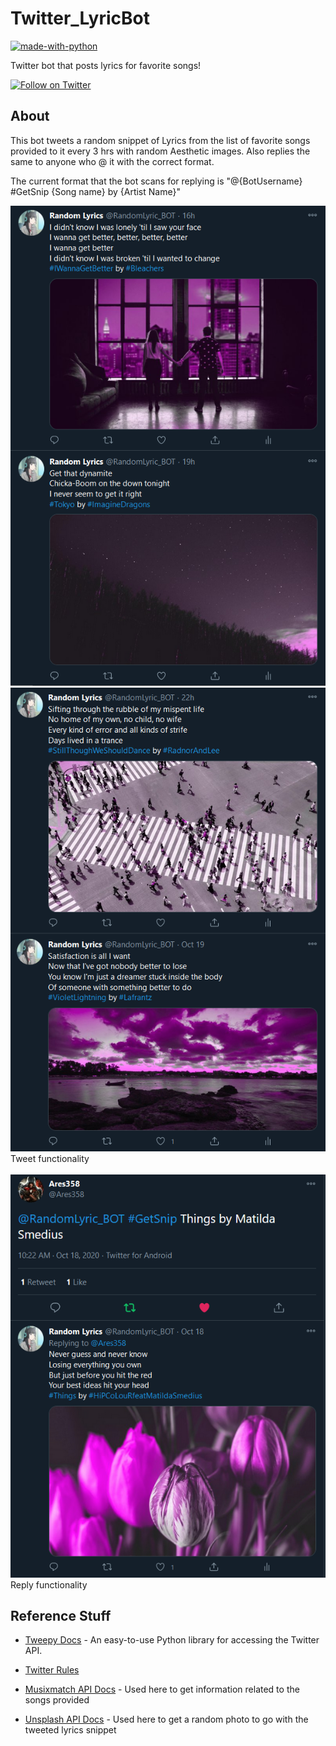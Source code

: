 # Twitter_LyricBot
[![made-with-python](https://img.shields.io/badge/Made%20with-Python-1f425f.svg)](https://www.python.org/)

Twitter bot that posts lyrics for favorite songs!

[![Follow on Twitter](https://img.shields.io/twitter/follow/LGBTQotd?label=Follow&style=social)](https://twitter.com/RandomLyric_BOT)

## About

This bot tweets a random snippet of Lyrics from the list of favorite songs provided to it every 3 hrs with random Aesthetic images. Also replies the same to anyone who @ it with the correct format.

The current format that the bot scans for replying is "@{BotUsername} #GetSnip {Song name} by {Artist Name}"

![Tweet1](https://github.com/Ares358/Twitter_LyricBot/blob/master/screenshots/Tweet1_SS.png)
![Tweet2](https://github.com/Ares358/Twitter_LyricBot/blob/master/screenshots/Tweet2_SS.png)
<br>
Tweet functionality
<br>
<br>
![Reply](https://github.com/Ares358/Twitter_LyricBot/blob/master/screenshots/Reply_SS.png)
<br>
Reply functionality



## Reference Stuff

* [Tweepy Docs](http://www.tweepy.org/) - An easy-to-use Python library for accessing the Twitter API.

* [Twitter Rules](https://support.twitter.com/articles/76915)

* [Musixmatch API Docs](https://developer.musixmatch.com/documentation) - Used here to get information related to the songs provided

* [Unsplash API Docs](https://unsplash.com/documentation) - Used here to get a random photo to go with the tweeted lyrics snippet
